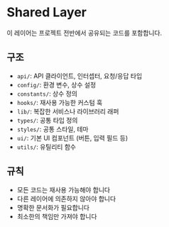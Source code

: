 # Shared Layer

이 레이어는 프로젝트 전반에서 공유되는 코드를 포함합니다.

## 구조

- `api/`: API 클라이언트, 인터셉터, 요청/응답 타입
- `config/`: 환경 변수, 상수 설정
- `constants/`: 상수 정의
- `hooks/`: 재사용 가능한 커스텀 훅
- `lib/`: 복잡한 서비스나 라이브러리 래퍼
- `types/`: 공통 타입 정의
- `styles/`: 공통 스타일, 테마
- `ui/`: 기본 UI 컴포넌트 (버튼, 입력 필드 등)
- `utils/`: 유틸리티 함수

## 규칙

- 모든 코드는 재사용 가능해야 합니다
- 다른 레이어에 의존하지 않아야 합니다
- 명확한 문서화가 필요합니다
- 최소한의 책임만 가져야 합니다
